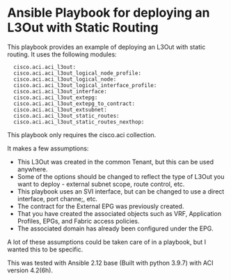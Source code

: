 # <h1>Ansible Playbook for deploying an L3Out with Static Routing </h1>

This playbook provides an example of deploying an L3Out with static routing.
It uses the following modules: 

      cisco.aci.aci_l3out:
      cisco.aci.aci_l3out_logical_node_profile:
      cisco.aci.aci_l3out_logical_node:
      cisco.aci.aci_l3out_logical_interface_profile:
      cisco.aci.aci_l3out_interface:
      cisco.aci.aci_l3out_extepg:
      cisco.aci.aci_l3out_extepg_to_contract:
      cisco.aci.aci_l3out_extsubnet:
      cisco.aci.aci_l3out_static_routes:
      cisco.aci.aci_l3out_static_routes_nexthop:

This playbook only requires the cisco.aci collection.

It makes a few assumptions:

- This L3Out was created in the common Tenant, but this can be used anywhere.
- Some of the options should be changed to reflect the type of L3Out you want to deploy - external subnet scope, route control, etc.
- This playbook uses an SVI interface, but can be changed to use a direct interface, port channe;, etc.
- The contract for the External EPG was previously created.
- That you have created the associated objects such as VRF, Application Profiles, EPGs, and Fabric access policies.
- The associated domain has already been configured under the EPG.

A lot of these assumptions could be taken care of in a playbook, but I wanted this to be specific.

This was tested with Ansible 2.12 base (Built with python 3.9.7) with ACI version 4.2(6h).